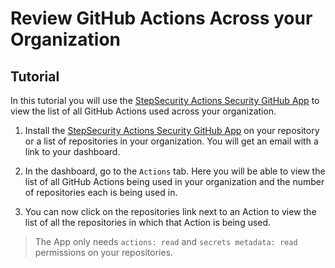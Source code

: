 # Review GitHub Actions Across your Organization

## Tutorial

In this tutorial you will use the [StepSecurity Actions Security GitHub App](https://github.com/apps/stepsecurity-actions-security) to view the list of all GitHub Actions used across your organization.

1. Install the [StepSecurity Actions Security GitHub App](https://github.com/apps/stepsecurity-actions-security) on your repository or a list of repositories in your organization. You will get an email with a link to your dashboard.

2. In the dashboard, go to the `Actions` tab. Here you will be able to view the list of all GitHub Actions being used in your organization and the number of repositories each is being used in.

3. You can now click on the repositories link next to an Action to view the list of all the repositories in which that Action is being used.

> The App only needs `actions: read` and `secrets metadata: read` permissions on your repositories.
